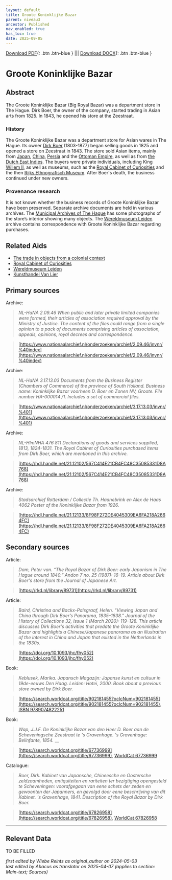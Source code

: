 ```yaml
---
layout: default
title: Groote Koninklijke Bazar
parent: niveau3
ancestor: Published
nav_enabled: true
has_toc: true
date: 2025-09-05
--- 
```



[Download PDF](https://raw.githubusercontent.com/colonial-heritage/research-guides-dev/refs/heads/main/EXPORTS/published/PDF/niveau3/English/KoninklijkeBazar.pdf){: .btn .btn-blue } |||    [Download DOCX](https://raw.githubusercontent.com/colonial-heritage/research-guides-dev/refs/heads/main/EXPORTS/published/DOCX/niveau3/English/KoninklijkeBazar.docx){: .btn .btn-blue }


# Groote Koninklijke Bazar


## Abstract

The Groote Koninklijke Bazar (Big Royal Bazar) was a department store in The Hague. Dirk Boer, the owner of the company, started trading in Asian arts from 1825. In 1843, he opened his store at the Zeestraat.

### History

The Groote Koninklijke Bazar was a department store for Asian wares in The Hague. Its owner [Dirk Boer](https://rkd.nl/artists/349840) (1803-1877) began selling goods in 1825 and opened a store on Zeestraat in 1843. The store sold Asian items, mainly from [Japan](https://sws.geonames.org/1861060), [China](https://sws.geonames.org/1814991), [Persia](https://hdl.handle.net/20.500.11840/termmaster8272) and the [Ottoman Empire](http://www.wikidata.org/entity/Q12560), as well as from [the Dutch East Indies](https://sws.geonames.org/1643084). The buyers were private individuals, including King [Willem II](https://www.wikidata.org/entity/Q154287), as well as museums, such as the [Royal Cabinet of Curiosities](https://app.colonialcollections.nl/en/research-aids/https%3A%2F%2Fn2t%252Enet%2Fark%3A%2F27023%2Fcc7609accb9857dc8ca777ff1d6d4af1) and the then [Rijks Ethnografisch Museum](https://app.colonialcollections.nl/en/research-aids/https%3A%2F%2Fn2t%252Enet%2Fark%3A%2F27023%2F77c1a0cf982b33b9e88073c4a704049b). After Boer's death, the business continued under new owners.

### Provenance research

It is not known whether the business records of Groote Koninklijke Bazar have been preserved. Separate archive documents are held in various archives. The [Municipal Archives of The Hague](https://www.wikidata.org/entity/Q3229492) has some photographs of the store’s interior showing many objects. The [Wereldmuseum Leiden](https://app.colonialcollections.nl/en/research-aids/https%3A%2F%2Fn2t%252Enet%2Fark%3A%2F27023%2F77c1a0cf982b33b9e88073c4a704049b) archive contains correspondence with Groote Koninklijke Bazar regarding purchases.


## Related Aids

 - [The trade in objects from a colonial context](niveau2/English/Trade_20240316.yml)  
 - [Royal Cabinet of Curiosities](niveau3/Dutch/KKZ_20240313.yml)  
 - [Wereldmuseum Leiden](niveau3/English/WMLeiden_20240508.yml)  
 - [Kunsthandel Van Lier](niveau3/English/KunsthandelVanLier_20240507.yml)  

## Primary sources

Archive:
  > *NL-HaNA 2.09.46*
  > _When public and later private limited companies were formed, their articles of association required approval by the Ministry of Justice. The content of the files could range from a single opinion to a pack of documents comprising articles of association, appeals, opinions, royal decrees and correspondence._  

  > [https://www.nationaalarchief.nl/onderzoeken/archief/2.09.46/invnr/%40index](https://www.nationaalarchief.nl/onderzoeken/archief/2.09.46/invnr/%40index)

Archive:
  > *NL-HaNA 3.17.13.03*
  > _Documents from the Business Register (Chambers of Commerce) of the province of South Holland. Business name: Koninklijke Bazar voorheen D. Boer en Zonen NV, Groote. File number HA-000014 /1. Includes a set of commercial files._  

  > [https://www.nationaalarchief.nl/onderzoeken/archief/3.17.13.03/invnr/%401](https://www.nationaalarchief.nl/onderzoeken/archief/3.17.13.03/invnr/%401)

Archive:
  > *NL-HlmNHA 476 811*
  > _Declarations of goods and services supplied, 1813, 1824-1831. The Royal Cabinet of Curiosities purchased items from Dirk Boer, which are mentioned in this archive._  

  > [https://hdl.handle.net/21.12102/567C414E21CB4FC48C35085331D8A768](https://hdl.handle.net/21.12102/567C414E21CB4FC48C35085331D8A768)

Archive:
  > *Stadsarchief Rotterdam / Collectie Th. Haanebrink en Alex de Haas 4062*
  > _Poster of the Koninklijke Bazar from 1926._  

  > [https://hdl.handle.net/21.12133/8F98F272DE4045309EA6FA218A2664FC](https://hdl.handle.net/21.12133/8F98F272DE4045309EA6FA218A2664FC)

## Secondary sources

Article:
  > *Dam, Peter van. “The Royal Bazar of Dirk Boer: early Japonism in The Hague around 1840.” Andon 7 no. 25 (1987): 16–19.*
  > _Article about Dirk Boer's store from the Journal of Japanese Art._  

  > [https://rkd.nl/library/89731](https://rkd.nl/library/89731)

Article:
  > *Baird, Christina and Backx-Palsgraaf, Helen. “Viewing Japan and China through Dirk Boer’s Panorama, 1835–1838.” Journal of the History of Collections 32, Issue 1 (March 2020): 119–128.*
  > _This article discusses Dirk Boer's activities that predate the Groote Koninklijke Bazar and highlights a Chinese/Japanese panorama as an illustration of the interest in China and Japan that existed in the Netherlands in the 1830s._  

  > [https://doi.org/10.1093/jhc/fhy052](https://doi.org/10.1093/jhc/fhy052)

Book:
  > *Keblusek, Marika. Japansch Magazijn: Japanse kunst en cultuur in 19de-eeuws Den Haag. Leiden: Hotei, 2000.*
  > _Book about a previous store owned by Dirk Boer._  

  > [https://search.worldcat.org/title/902181455?oclcNum=902181455](https://search.worldcat.org/title/902181455?oclcNum=902181455), [ISBN 9789074822251](https://isbnsearch.org/isbn/9789074822251)

Book:
  > *Wap, J.J.F. De Koninklijke Bazar van den Heer D. Boer aan de Scheveningsche Zeestraat te 's Gravenhage. 's Gravenhage: Belinfante, 1854.*
  > __  

  > [https://search.worldcat.org/title/67736999](https://search.worldcat.org/title/67736999), [WorldCat 67736999](https://search.worldcat.org/title/67736999)

Catalogue:
  > *Boer, Dirk. Kabinet van Japansche, Chineesche en Oostersche zeldzaamheden, antiquiteiten en rariteiten ter bezigtiging opengesteld te Scheveningen: voorafgegaan van eene schets der zeden en gewoonten der Japanners, en gevolgd door eene beschrijving van dit Kabinet. 's Gravenhage, 1841.*
  > _Description of the Royal Bazar by Dirk Boer._  

  > [https://search.worldcat.org/title/67826958](https://search.worldcat.org/title/67826958), [WorldCat 67826958](https://search.worldcat.org/title/67826958)



---
## Relevant Data 
TO BE FILLED

_first edited by Wiebe Reints as original_author on 2024-05-03_  
_last edited by Abacus as translator on 2025-04-07
(applies to section: Main-text; Sources)_
        